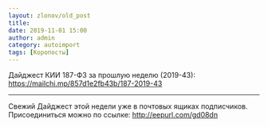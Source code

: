 ```yaml
---
layout: zlonov/old_post
title: 
date: 2019-11-01 15:00
author: admin
category: autoimport
tags: [Коропосты]
---
```


Дайджест КИИ 187-ФЗ за прошлую неделю (2019-43): <a href="https://mailchi.mp/857d1e2fb43b/187-2019-43">https://mailchi.mp/857d1e2fb43b/187-2019-43</a>



---



Свежий Дайджест этой недели уже в почтовых ящиках подписчиков. Присоединиться можно по ссылке: <a href="http://eepurl.com/gd08dn">http://eepurl.com/gd08dn</a>

